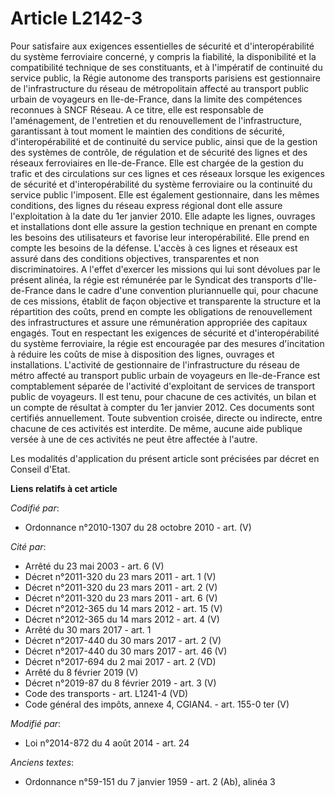 # Article L2142-3

Pour satisfaire aux exigences essentielles de sécurité et d'interopérabilité du système ferroviaire concerné, y compris la
fiabilité, la disponibilité et la compatibilité technique de ses constituants, et à l'impératif de continuité du service
public, la Régie autonome des transports parisiens est gestionnaire de l'infrastructure du réseau de métropolitain affecté au
transport public urbain de voyageurs en Ile-de-France, dans la limite des compétences reconnues à SNCF Réseau. A ce titre,
elle est responsable de l'aménagement, de l'entretien et du renouvellement de l'infrastructure, garantissant à tout moment le
maintien des conditions de sécurité, d'interopérabilité et de continuité du service public, ainsi que de la gestion des
systèmes de contrôle, de régulation et de sécurité des lignes et des réseaux ferroviaires en Ile-de-France. Elle est chargée
de la gestion du trafic et des circulations sur ces lignes et ces réseaux lorsque les exigences de sécurité et
d'interopérabilité du système ferroviaire ou la continuité du service public l'imposent. Elle est également gestionnaire,
dans les mêmes conditions, des lignes du réseau express régional dont elle assure l'exploitation à la date du 1er janvier
2010. Elle adapte les lignes, ouvrages et installations dont elle assure la gestion technique en prenant en compte les
besoins des utilisateurs et favorise leur interopérabilité. Elle prend en compte les besoins de la défense. L'accès à ces
lignes et réseaux est assuré dans des conditions objectives, transparentes et non discriminatoires. A l'effet d'exercer les
missions qui lui sont dévolues par le présent alinéa, la régie est rémunérée par le Syndicat des transports d'Ile-de-France
dans le cadre d'une convention pluriannuelle qui, pour chacune de ces missions, établit de façon objective et transparente la
structure et la répartition des coûts, prend en compte les obligations de renouvellement des infrastructures et assure une
rémunération appropriée des capitaux engagés. Tout en respectant les exigences de sécurité et d'interopérabilité du système
ferroviaire, la régie est encouragée par des mesures d'incitation à réduire les coûts de mise à disposition des lignes,
ouvrages et installations. L'activité de gestionnaire de l'infrastructure du réseau de métro affecté au transport public
urbain de voyageurs en Ile-de-France est comptablement séparée de l'activité d'exploitant de services de transport public de
voyageurs. Il est tenu, pour chacune de ces activités, un bilan et un compte de résultat à compter du 1er janvier 2012. Ces
documents sont certifiés annuellement. Toute subvention croisée, directe ou indirecte, entre chacune de ces activités est
interdite. De même, aucune aide publique versée à une de ces activités ne peut être affectée à l'autre.

Les modalités d'application du présent article sont précisées par décret en Conseil d'Etat.

**Liens relatifs à cet article**

_Codifié par_:

  - Ordonnance n°2010-1307 du 28 octobre 2010 - art. (V)

_Cité par_:

  - Arrêté du 23 mai 2003 - art. 6 (V)
  - Décret n°2011-320 du 23 mars 2011 - art. 1 (V)
  - Décret n°2011-320 du 23 mars 2011 - art. 2 (V)
  - Décret n°2011-320 du 23 mars 2011 - art. 6 (V)
  - Décret n°2012-365 du 14 mars 2012 - art. 15 (V)
  - Décret n°2012-365 du 14 mars 2012 - art. 4 (V)
  - Arrêté du 30 mars 2017 - art. 1
  - Décret n°2017-440 du 30 mars 2017 - art. 2 (V)
  - Décret n°2017-440 du 30 mars 2017 - art. 46 (V)
  - Décret n°2017-694 du 2 mai 2017 - art. 2 (VD)
  - Arrêté du 8 février 2019 (V)
  - Décret n°2019-87 du 8 février 2019 - art. 3 (V)
  - Code des transports - art. L1241-4 (VD)
  - Code général des impôts, annexe 4, CGIAN4. - art. 155-0 ter (V)

_Modifié par_:

  - Loi n°2014-872 du 4 août 2014 - art. 24

_Anciens textes_:

  - Ordonnance n°59-151 du 7 janvier 1959 - art. 2 (Ab), alinéa 3
